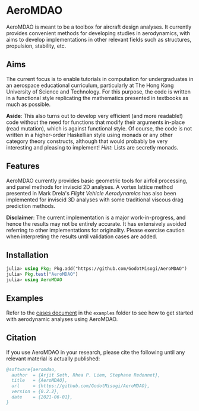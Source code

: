 # AeroMDAO

AeroMDAO is meant to be a toolbox for aircraft design analyses. It currently provides convenient methods for developing studies in aerodynamics, with aims to develop implementations in other relevant fields such as structures, propulsion, stability, etc.

## Aims

The current focus is to enable tutorials in computation for undergraduates in an aerospace educational curriculum, particularly at The Hong Kong University of Science and Technology. For this purpose, the code is written in a functional style replicating the mathematics presented in textbooks as much as possible.

**Aside**: This also turns out to develop very efficient (and more readable!) code without the need for functions that modify their arguments in-place (read mutation), which is against functional style. Of course, the code is not written in a higher-order Haskellian style using monads or any other category theory constructs, although that would probably be very interesting and pleasing to implement! *Hint*: Lists are secretly monads.

## Features

AeroMDAO currently provides basic geometric tools for airfoil processing, and panel methods for inviscid 2D analyses. A vortex lattice method presented in Mark Drela's *Flight Vehicle Aerodynamics* has also been implemented for inviscid 3D analyses with some traditional viscous drag prediction methods.

**Disclaimer**: The current implementation is a major work-in-progress, and hence the results may not be entirely accurate. It has extensively avoided referring to other implementations for originality. Please exercise caution when interpreting the results until validation cases are added.

## Installation

```julia
julia> using Pkg; Pkg.add("https://github.com/GodotMisogi/AeroMDAO")
julia> Pkg.test("AeroMDAO")
julia> using AeroMDAO
```

## Examples

Refer to the [cases document](examples/cases.md) in the `examples` folder to see how to get started with aerodynamic analyses using AeroMDAO.

## Citation

If you use AeroMDAO in your research, please cite the following until any relevant material is actually published:

```bibtex
@software{aeromdao,
  author  = {Arjit Seth, Rhea P. Liem, Stephane Redonnet},
  title   = {AeroMDAO},
  url     = {https://github.com/GodotMisogi/AeroMDAO},
  version = {0.2.2},
  date    = {2021-06-01},
}
```